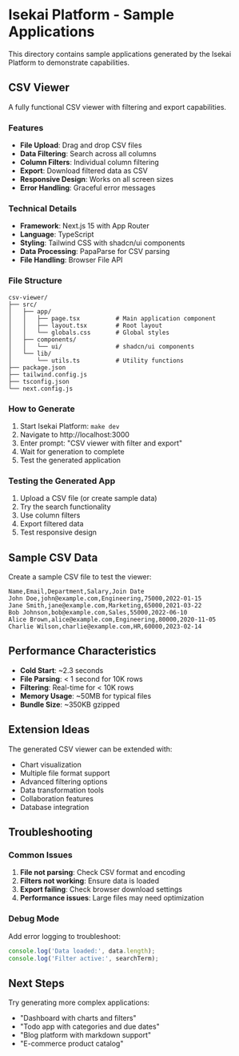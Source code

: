 # Isekai Platform - Sample Applications

This directory contains sample applications generated by the Isekai Platform to demonstrate capabilities.

## CSV Viewer

A fully functional CSV viewer with filtering and export capabilities.

### Features

- **File Upload**: Drag and drop CSV files
- **Data Filtering**: Search across all columns
- **Column Filters**: Individual column filtering
- **Export**: Download filtered data as CSV
- **Responsive Design**: Works on all screen sizes
- **Error Handling**: Graceful error messages

### Technical Details

- **Framework**: Next.js 15 with App Router
- **Language**: TypeScript
- **Styling**: Tailwind CSS with shadcn/ui components
- **Data Processing**: PapaParse for CSV parsing
- **File Handling**: Browser File API

### File Structure

```
csv-viewer/
├── src/
│   ├── app/
│   │   ├── page.tsx          # Main application component
│   │   ├── layout.tsx        # Root layout
│   │   └── globals.css       # Global styles
│   ├── components/
│   │   └── ui/               # shadcn/ui components
│   └── lib/
│       └── utils.ts          # Utility functions
├── package.json
├── tailwind.config.js
├── tsconfig.json
└── next.config.js
```

### How to Generate

1. Start Isekai Platform: `make dev`
2. Navigate to http://localhost:3000
3. Enter prompt: "CSV viewer with filter and export"
4. Wait for generation to complete
5. Test the generated application

### Testing the Generated App

1. Upload a CSV file (or create sample data)
2. Try the search functionality
3. Use column filters
4. Export filtered data
5. Test responsive design

## Sample CSV Data

Create a sample CSV file to test the viewer:

```csv
Name,Email,Department,Salary,Join Date
John Doe,john@example.com,Engineering,75000,2022-01-15
Jane Smith,jane@example.com,Marketing,65000,2021-03-22
Bob Johnson,bob@example.com,Sales,55000,2022-06-10
Alice Brown,alice@example.com,Engineering,80000,2020-11-05
Charlie Wilson,charlie@example.com,HR,60000,2023-02-14
```

## Performance Characteristics

- **Cold Start**: ~2.3 seconds
- **File Parsing**: < 1 second for 10K rows
- **Filtering**: Real-time for < 10K rows
- **Memory Usage**: ~50MB for typical files
- **Bundle Size**: ~350KB gzipped

## Extension Ideas

The generated CSV viewer can be extended with:

- Chart visualization
- Multiple file format support
- Advanced filtering options
- Data transformation tools
- Collaboration features
- Database integration

## Troubleshooting

### Common Issues

1. **File not parsing**: Check CSV format and encoding
2. **Filters not working**: Ensure data is loaded
3. **Export failing**: Check browser download settings
4. **Performance issues**: Large files may need optimization

### Debug Mode

Add error logging to troubleshoot:
```javascript
console.log('Data loaded:', data.length);
console.log('Filter active:', searchTerm);
```

## Next Steps

Try generating more complex applications:

- "Dashboard with charts and filters"
- "Todo app with categories and due dates"
- "Blog platform with markdown support"
- "E-commerce product catalog"